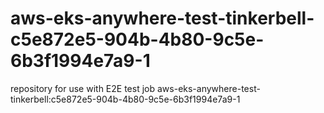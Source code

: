 # aws-eks-anywhere-test-tinkerbell-c5e872e5-904b-4b80-9c5e-6b3f1994e7a9-1
repository for use with E2E test job aws-eks-anywhere-test-tinkerbell:c5e872e5-904b-4b80-9c5e-6b3f1994e7a9-1
